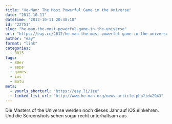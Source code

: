 ```yaml
---
title: "He-Man: The Most Powerful Game in the Universe"
date: "2012-10-11"
datetime: "2012-10-11 20:48:18"
id: "22751"
slug: "he-man-the-most-powerful-game-in-the-universe"
url: "https://eay.cc/2012/he-man-the-most-powerful-game-in-the-universe/"
author: "eay"
format: "link"
categories:
  - 0815
tags:
  - 80er
  - apps
  - games
  - ios
  - motu
meta:
  - yourls_shorturl: "https://eay.li/1ze"
  - linked_list_url: "http://www.he-man.org/news_article.php?id=2943"
---
```


Die Masters of the Universe werden noch dieses Jahr auf iOS einkehren. Und die Screenshots sehen sogar recht unterhaltsam aus.
